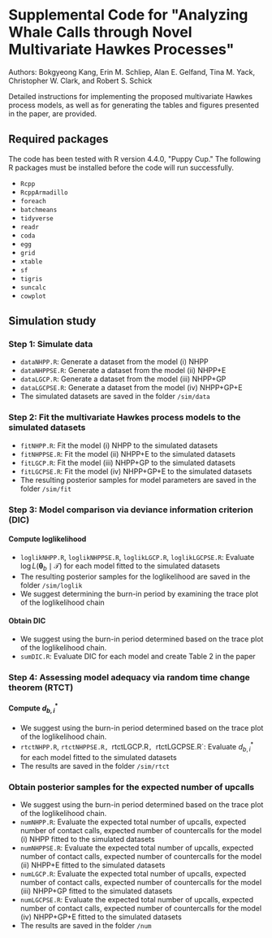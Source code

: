 # Supplemental Code for "Analyzing Whale Calls through Novel Multivariate Hawkes Processes"
Authors: Bokgyeong Kang, Erin M. Schliep, Alan E. Gelfand, Tina M. Yack, Christopher W. Clark, and Robert S. Schick

Detailed instructions for implementing the proposed multivariate Hawkes process models, as well as for generating the tables and figures presented in the paper, are provided.

## Required packages
The code has been tested with R version 4.4.0, "Puppy Cup."  The following R packages must be installed before the code will run successfully.

- `Rcpp`
- `RcppArmadillo`
- `foreach`
- `batchmeans`
- `tidyverse`
- `readr`
- `coda`
- `egg`
- `grid`
- `xtable`
- `sf`
- `tigris`
- `suncalc`
- `cowplot`

## Simulation study

### Step 1: Simulate data
- `dataNHPP.R`: Generate a dataset from the model (i) NHPP
- `dataNHPPSE.R`: Generate a dataset from the model (ii) NHPP+E
- `dataLGCP.R`: Generate a dataset from the model (iii) NHPP+GP
- `dataLGCPSE.R`: Generate a dataset from the model (iv) NHPP+GP+E
- The simulated datasets are saved in the folder `/sim/data`

### Step 2: Fit the multivariate Hawkes process models to the simulated datasets 
- `fitNHPP.R`: Fit the model (i) NHPP to the simulated datasets
- `fitNHPPSE.R`: Fit the model (ii) NHPP+E to the simulated datasets
- `fitLGCP.R`: Fit the model (iii) NHPP+GP to the simulated datasets
- `fitLGCPSE.R`: Fit the model (iv) NHPP+GP+E to the simulated datasets
- The resulting posterior samples for model parameters are saved in the folder `/sim/fit`

### Step 3: Model comparison via deviance information criterion (DIC) 

#### Compute loglikelihood
- `loglikNHPP.R`, `loglikNHPPSE.R`, `loglikLGCP.R`, `loglikLGCPSE.R`: Evaluate $\log L(\boldsymbol{\theta}_b \mid \mathcal{T})$ for each model fitted to the simulated datasets
- The resulting posterior samples for the loglikelihood  are saved in the folder `/sim/loglik`
- We suggest determining the burn-in period by examining the trace plot of the loglikelihood chain

#### Obtain DIC
- We suggest using the burn-in period determined based on the trace plot of the loglikelihood chain.
- `sumDIC.R`: Evaluate DIC for each model and create Table 2 in the paper

### Step 4: Assessing model adequacy via random time change theorem (RTCT)

#### Compute $d^{\ast}_{b,i}$
- We suggest using the burn-in period determined based on the trace plot of the loglikelihood chain.
- `rtctNHPP.R`, `rtctNHPPSE.R, `rtctLGCP.R`, `rtctLGCPSE.R`: Evaluate $d^{\ast}_{b,i}$ for each model fitted to the simulated datasets
- The results are saved in the folder `/sim/rtct`

#### 

### Obtain posterior samples for the expected number of upcalls
- We suggest using the burn-in period determined based on the trace plot of the loglikelihood chain.
- `numNHPP.R`: Evaluate the expected total number of upcalls, expected number of contact calls, expected number of countercalls for the model (i) NHPP fitted to the simulated datasets
- `numNHPPSE.R`: Evaluate the expected total number of upcalls, expected number of contact calls, expected number of countercalls for the model (ii) NHPP+E fitted to the simulated datasets
- `numLGCP.R`: Evaluate the expected total number of upcalls, expected number of contact calls, expected number of countercalls for the model (iii) NHPP+GP fitted to the simulated datasets
- `numLGCPSE.R`: Evaluate the expected total number of upcalls, expected number of contact calls, expected number of countercalls for the model (iv) NHPP+GP+E fitted to the simulated datasets
- The results are saved in the folder `/num`
